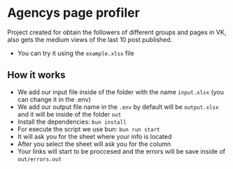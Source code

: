 # Agencys page profiler

Project created for obtain the followers of different groups and pages in VK, also gets the medium views of the last 10 post published.

- You can try it using the `example.xlsx` file

## How it works
- We add our input file inside of the folder with the name `input.xlsx` (you can change it in the .env)
- We add our output file name in the `.env` by default will be `output.xlsx` and it will be inside of the folder `out`
- Install the dependencies: `bun install`
- For execute the script we use bun: `bun run start`
- It will ask you for the sheet where your info is located
- After you select the sheet will ask you for the column
- Your links will start to be proccesed and the errors will be save inside of `out/errors.out`